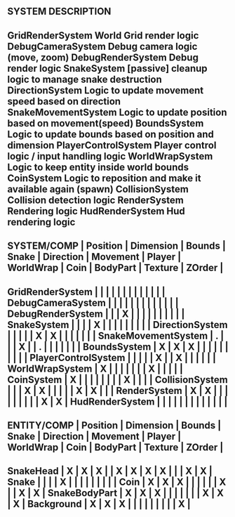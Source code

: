 SYSTEM                  DESCRIPTION
-------------------------------------------------------------------------------
GridRenderSystem        World Grid render logic
DebugCameraSystem       Debug camera logic (move, zoom)
DebugRenderSystem       Debug render logic
SnakeSystem             [passive] cleanup logic to manage snake destruction
DirectionSystem         Logic to update movement speed based on direction
SnakeMovementSystem     Logic to update position based on movement(speed)
BoundsSystem            Logic to update bounds based on position and dimension
PlayerControlSystem     Player control logic / input handling logic
WorldWrapSystem         Logic to keep entity inside world bounds
CoinSystem              Logic to reposition and make it available again (spawn)
CollisionSystem         Collision detection logic
RenderSystem            Rendering logic
HudRenderSystem         Hud rendering logic
-------------------------------------------------------------------------------

SYSTEM/COMP         | Position | Dimension | Bounds | Snake | Direction | Movement | Player | WorldWrap | Coin | BodyPart | Texture | ZOrder |
----------------------------------------------------------------------------------------------------------------------------------------------
GridRenderSystem    |          |           |        |       |           |          |        |           |      |          |         |        |
DebugCameraSystem   |          |           |        |       |           |          |        |           |      |          |         |        |
DebugRenderSystem   |          |           |    X   |       |           |          |        |           |      |          |         |        |
SnakeSystem         |          |           |        |   X   |           |          |        |           |      |          |         |        |
DirectionSystem     |          |           |        |       |     X     |     X    |        |           |      |          |         |        |
SnakeMovementSystem |    .     |           |        |   X   |           |     .    |        |           |      |          |         |        |
BoundsSystem        |    X     |     X     |    X   |       |           |          |        |           |      |          |         |        |
PlayerControlSystem |          |           |        |       |     X     |          |   X    |           |      |          |         |        |
WorldWrapSystem     |    X     |           |        |       |           |          |        |     X     |      |          |         |        |
CoinSystem          |    X     |           |        |       |           |          |        |           |   X  |          |         |        |
CollisionSystem     |          |           |    X   |   X   |           |          |        |           |   X  |     X    |         |        |
RenderSystem        |    X     |     X     |        |       |           |          |        |           |      |          |    X    |    X   |
HudRenderSystem     |          |           |        |       |           |          |        |           |      |          |         |        |
----------------------------------------------------------------------------------------------------------------------------------------------

ENTITY/COMP         | Position | Dimension | Bounds | Snake | Direction | Movement | Player | WorldWrap | Coin | BodyPart | Texture | ZOrder |
----------------------------------------------------------------------------------------------------------------------------------------------
SnakeHead           |    X     |     X     |    X   |       |     X     |     X    |   X    |     X     |      |          |    X    |    X   |
Snake               |          |           |        |   X   |           |          |        |           |      |          |         |        |
Coin                |    X     |     X     |    X   |       |           |          |        |           |   X  |          |    X    |    X   |
SnakeBodyPart       |    X     |     X     |    X   |       |           |          |        |           |      |     X    |    X    |    X   |
Background          |    X     |     X     |    X   |       |           |          |        |           |      |          |         |    X   |
----------------------------------------------------------------------------------------------------------------------------------------------